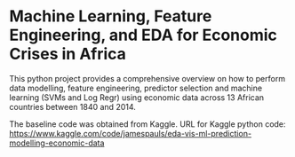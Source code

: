 # Machine Learning, Feature Engineering, and EDA for Economic Crises in Africa

This python project provides a comprehensive overview on how to perform data modelling, feature engineering, predictor selection and machine learning (SVMs and Log Regr) using economic data across 13 African countries between 1840 and 2014.

The baseline code was obtained from Kaggle.
URL for Kaggle python code: https://www.kaggle.com/code/jamespauls/eda-vis-ml-prediction-modelling-economic-data
